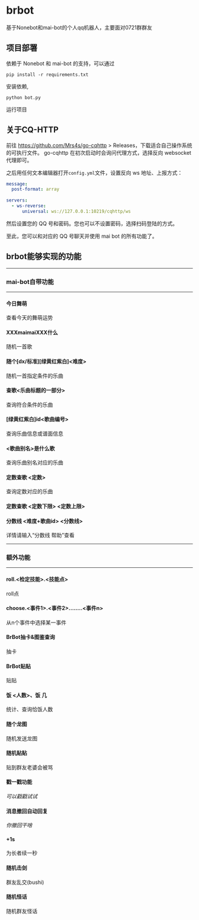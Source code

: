 # brbot
基于Nonebot和mai-bot的个人qq机器人，主要面对0721群群友
## 项目部署
依赖于 Nonebot 和 mai-bot 的支持，可以通过

	pip install -r requirements.txt

安装依赖,

	python bot.py

运行项目
## 关于CQ-HTTP
前往 https://github.com/Mrs4s/go-cqhttp > Releases，下载适合自己操作系统的可执行文件。
go-cqhttp 在初次启动时会询问代理方式，选择反向 websocket 代理即可。

之后用任何文本编辑器打开`config.yml`文件，设置反向 ws 地址、上报方式：
```yml
message:
  post-format: array
  
servers:
  - ws-reverse:
      universal: ws://127.0.0.1:10219/cqhttp/ws
```
然后设置您的 QQ 号和密码。您也可以不设置密码，选择扫码登陆的方式。

至此，您可以和对应的 QQ 号聊天并使用 mai bot 的所有功能了。
## brbot能够实现的功能

---
### mai-bot自带功能
---
#### 今日舞萌
查看今天的舞萌运势
#### XXXmaimaiXXX什么
随机一首歌
#### 随个[dx/标准][绿黄红紫白]<难度> 
随机一首指定条件的乐曲
#### 查歌<乐曲标题的一部分> 
查询符合条件的乐曲
#### [绿黄红紫白]id<歌曲编号> 
查询乐曲信息或谱面信息
#### <歌曲别名>是什么歌 
查询乐曲别名对应的乐曲
#### 定数查歌 <定数>  
查询定数对应的乐曲
#### 定数查歌 <定数下限> <定数上限>
#### 分数线 <难度+歌曲id> <分数线> 
详情请输入“分数线 帮助”查看

---

### 额外功能
---
#### roll.<检定技能>.<技能点> 
roll点
#### choose.<事件1>.<事件2>.…….<事件n> 
从n个事件中选择某一事件
#### BrBot抽卡&图鉴查询
抽卡
#### BrBot贴贴 
贴贴
#### 饭 <人数>、饭 几 
统计、查询恰饭人数
#### 随个龙图 
随机发送龙图
#### 随机贴贴
贴到群友老婆会被骂
#### 戳一戳功能
*可以戳戳试试*
#### 消息撤回自动回复
*你撤回干啥*
#### +1s 
为长者续一秒
#### 随机击剑 
群友乱交(bushi)
#### 随机怪话
随机群友怪话
